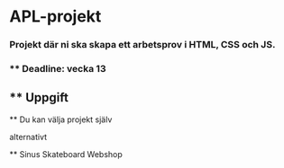 # APL-projekt
### Projekt där ni ska skapa ett arbetsprov i HTML, CSS och JS. 

### ** Deadline: vecka 13 

## ** Uppgift

** Du kan välja projekt själv

alternativt

** Sinus Skateboard Webshop

